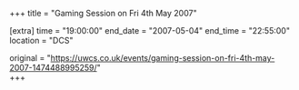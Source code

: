 +++
title = "Gaming Session on Fri 4th May 2007"

[extra]
time = "19:00:00"
end_date = "2007-05-04"
end_time = "22:55:00"
location = "DCS"

original = "https://uwcs.co.uk/events/gaming-session-on-fri-4th-may-2007-1474488995259/"    
+++




